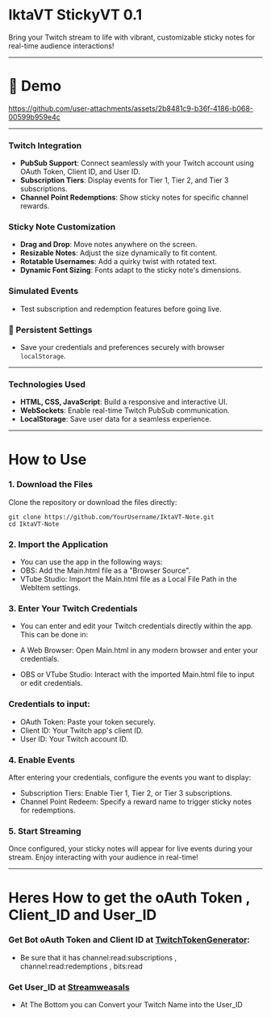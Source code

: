 # IktaVT StickyVT 0.1 
Bring your Twitch stream to life with vibrant, customizable sticky notes for real-time audience interactions!

---

# 🎥 Demo

https://github.com/user-attachments/assets/2b8481c9-b36f-4186-b068-00599b959e4c

---


### Twitch Integration
- **PubSub Support**: Connect seamlessly with your Twitch account using OAuth Token, Client ID, and User ID.
- **Subscription Tiers**: Display events for Tier 1, Tier 2, and Tier 3 subscriptions.
- **Channel Point Redemptions**: Show sticky notes for specific channel rewards.

###  Sticky Note Customization
- **Drag and Drop**: Move notes anywhere on the screen.
- **Resizable Notes**: Adjust the size dynamically to fit content.
- **Rotatable Usernames**: Add a quirky twist with rotated text.
- **Dynamic Font Sizing**: Fonts adapt to the sticky note's dimensions.

###  Simulated Events


- Test subscription and redemption features before going live.

### 💾 Persistent Settings
- Save your credentials and preferences securely with browser `localStorage`.

---

### Technologies Used
- **HTML, CSS, JavaScript**: Build a responsive and interactive UI.
- **WebSockets**: Enable real-time Twitch PubSub communication.
- **LocalStorage**: Save user data for a seamless experience.

---

#  How to Use
### 1. Download the Files
Clone the repository or download the files directly:
```
git clone https://github.com/YourUsername/IktaVT-Note.git
cd IktaVT-Note
 ```
### 2. Import the Application
- You can use the app in the following ways:
- OBS: Add the Main.html file as a "Browser Source".
- VTube Studio: Import the Main.html file as a Local File Path in the WebItem settings.
### 3. Enter Your Twitch Credentials
- You can enter and edit your Twitch credentials directly within the app. This can be done in:

- A Web Browser: Open Main.html in any modern browser and enter your credentials.
- OBS or VTube Studio: Interact with the imported Main.html file to input or edit credentials.
  
### Credentials to input:
- OAuth Token: Paste your token securely.
- Client ID: Your Twitch app's client ID.
- User ID: Your Twitch account ID.
  
### 4. Enable Events
After entering your credentials, configure the events you want to display:
- Subscription Tiers: Enable Tier 1, Tier 2, or Tier 3 subscriptions.
- Channel Point Redeem: Specify a reward name to trigger sticky notes for redemptions.


  
### 5. Start Streaming
Once configured, your sticky notes will appear for live events during your stream. Enjoy interacting with your audience in real-time!

---

# Heres How to get the oAuth Token , Client_ID and User_ID

### Get Bot oAuth Token and Client ID at [TwitchTokenGenerator](https://www.twitchtokengenerator.com/):
- Be sure that it has channel:read:subscriptions , channel:read:redemptions , bits:read

### Get User_ID at [Streamweasals](https://www.streamweasels.com/tools/convert-twitch-username-%20to-user-id/)
- At The Bottom you can Convert your Twitch Name into the User_ID

